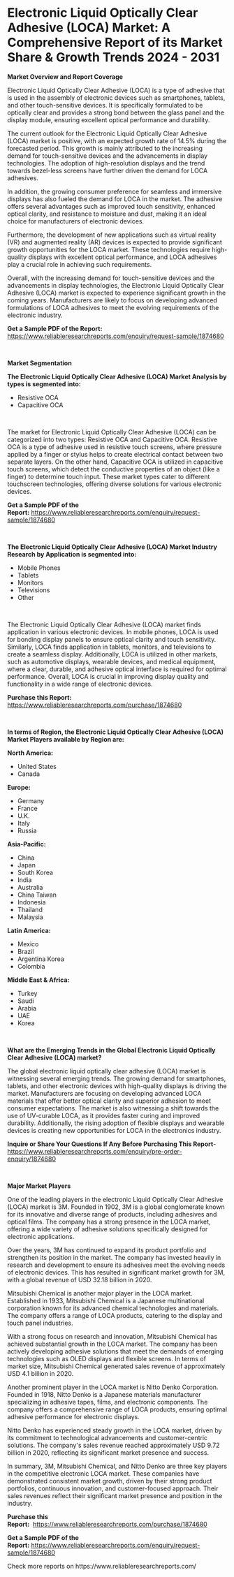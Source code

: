 <p><h1>Electronic Liquid Optically Clear Adhesive (LOCA) Market: A Comprehensive Report of its Market Share & Growth Trends 2024 - 2031</h1></p><p><strong>Market Overview and Report Coverage</strong></p>
<p><p>Electronic Liquid Optically Clear Adhesive (LOCA) is a type of adhesive that is used in the assembly of electronic devices such as smartphones, tablets, and other touch-sensitive devices. It is specifically formulated to be optically clear and provides a strong bond between the glass panel and the display module, ensuring excellent optical performance and durability.</p><p>The current outlook for the Electronic Liquid Optically Clear Adhesive (LOCA) market is positive, with an expected growth rate of 14.5% during the forecasted period. This growth is mainly attributed to the increasing demand for touch-sensitive devices and the advancements in display technologies. The adoption of high-resolution displays and the trend towards bezel-less screens have further driven the demand for LOCA adhesives.</p><p>In addition, the growing consumer preference for seamless and immersive displays has also fueled the demand for LOCA in the market. The adhesive offers several advantages such as improved touch sensitivity, enhanced optical clarity, and resistance to moisture and dust, making it an ideal choice for manufacturers of electronic devices.</p><p>Furthermore, the development of new applications such as virtual reality (VR) and augmented reality (AR) devices is expected to provide significant growth opportunities for the LOCA market. These technologies require high-quality displays with excellent optical performance, and LOCA adhesives play a crucial role in achieving such requirements.</p><p>Overall, with the increasing demand for touch-sensitive devices and the advancements in display technologies, the Electronic Liquid Optically Clear Adhesive (LOCA) market is expected to experience significant growth in the coming years. Manufacturers are likely to focus on developing advanced formulations of LOCA adhesives to meet the evolving requirements of the electronic industry.</p></p>
<p><strong>Get a Sample PDF of the Report:</strong> <a href="https://www.reliableresearchreports.com/enquiry/request-sample/1874680">https://www.reliableresearchreports.com/enquiry/request-sample/1874680</a></p>
<p>&nbsp;</p>
<p><strong>Market Segmentation</strong></p>
<p><strong>The Electronic Liquid Optically Clear Adhesive (LOCA) Market Analysis by types is segmented into:</strong></p>
<p><ul><li>Resistive OCA</li><li>Capacitive OCA</li></ul></p>
<p>&nbsp;</p>
<p><p>The market for Electronic Liquid Optically Clear Adhesive (LOCA) can be categorized into two types: Resistive OCA and Capacitive OCA. Resistive OCA is a type of adhesive used in resistive touch screens, where pressure applied by a finger or stylus helps to create electrical contact between two separate layers. On the other hand, Capacitive OCA is utilized in capacitive touch screens, which detect the conductive properties of an object (like a finger) to determine touch input. These market types cater to different touchscreen technologies, offering diverse solutions for various electronic devices.</p></p>
<p><strong>Get a Sample PDF of the Report:</strong>&nbsp;<a href="https://www.reliableresearchreports.com/enquiry/request-sample/1874680">https://www.reliableresearchreports.com/enquiry/request-sample/1874680</a></p>
<p>&nbsp;</p>
<p><strong>The Electronic Liquid Optically Clear Adhesive (LOCA) Market Industry Research by Application is segmented into:</strong></p>
<p><ul><li>Mobile Phones</li><li>Tablets</li><li>Monitors</li><li>Televisions</li><li>Other</li></ul></p>
<p>&nbsp;</p>
<p><p>The Electronic Liquid Optically Clear Adhesive (LOCA) market finds application in various electronic devices. In mobile phones, LOCA is used for bonding display panels to ensure optical clarity and touch sensitivity. Similarly, LOCA finds application in tablets, monitors, and televisions to create a seamless display. Additionally, LOCA is utilized in other markets, such as automotive displays, wearable devices, and medical equipment, where a clear, durable, and adhesive optical interface is required for optimal performance. Overall, LOCA is crucial in improving display quality and functionality in a wide range of electronic devices.</p></p>
<p><strong>Purchase this Report:</strong>&nbsp; <a href="https://www.reliableresearchreports.com/purchase/1874680">https://www.reliableresearchreports.com/purchase/1874680</a></p>
<p>&nbsp;</p>
<p><strong>In terms of Region, the Electronic Liquid Optically Clear Adhesive (LOCA) Market Players available by Region are:</strong></p>
<p>
    <p> <strong> North America: </strong>
        <ul>
            <li>United States</li>
            <li>Canada</li>
        </ul>
        </p> 
    <p> <strong> Europe: </strong>
        <ul>
            <li>Germany</li>
            <li>France</li>
            <li>U.K.</li>
            <li>Italy</li>
            <li>Russia</li>
        </ul>
        </p> 
    <p> <strong> Asia-Pacific: </strong>
        <ul>
            <li>China</li>
            <li>Japan</li>
            <li>South Korea</li>
            <li>India</li>
            <li>Australia</li>
            <li>China Taiwan</li>
            <li>Indonesia</li>
            <li>Thailand</li>
            <li>Malaysia</li>
        </ul>
        </p> 
    <p> <strong> Latin America: </strong>
        <ul>
            <li>Mexico</li>
            <li>Brazil</li>
            <li>Argentina Korea</li>
            <li>Colombia</li>
        </ul>
        </p> 
    <p> <strong> Middle East & Africa: </strong>
        <ul>
            <li>Turkey</li>
            <li>Saudi</li>
            <li>Arabia</li>
            <li>UAE</li>
            <li>Korea</li>
        </ul>
    </p>
    </p>
<p>&nbsp;</p>
<p><strong>What are the Emerging Trends in the Global Electronic Liquid Optically Clear Adhesive (LOCA) market?</strong></p>
<p><p>The global electronic liquid optically clear adhesive (LOCA) market is witnessing several emerging trends. The growing demand for smartphones, tablets, and other electronic devices with high-quality displays is driving the market. Manufacturers are focusing on developing advanced LOCA materials that offer better optical clarity and superior adhesion to meet consumer expectations. The market is also witnessing a shift towards the use of UV-curable LOCA, as it provides faster curing and improved durability. Additionally, the rising adoption of flexible displays and wearable devices is creating new opportunities for LOCA in the electronics industry.</p></p>
<p><strong>Inquire or Share Your Questions If Any Before Purchasing This Report</strong>- <a href="https://www.reliableresearchreports.com/enquiry/pre-order-enquiry/1874680">https://www.reliableresearchreports.com/enquiry/pre-order-enquiry/1874680</a></p>
<p>&nbsp;</p>
<p><strong>Major Market Players</strong></p>
<p><p>One of the leading players in the electronic Liquid Optically Clear Adhesive (LOCA) market is 3M. Founded in 1902, 3M is a global conglomerate known for its innovative and diverse range of products, including adhesives and optical films. The company has a strong presence in the LOCA market, offering a wide variety of adhesive solutions specifically designed for electronic applications.</p><p>Over the years, 3M has continued to expand its product portfolio and strengthen its position in the market. The company has invested heavily in research and development to ensure its adhesives meet the evolving needs of electronic devices. This has resulted in significant market growth for 3M, with a global revenue of USD 32.18 billion in 2020.</p><p>Mitsubishi Chemical is another major player in the LOCA market. Established in 1933, Mitsubishi Chemical is a Japanese multinational corporation known for its advanced chemical technologies and materials. The company offers a range of LOCA products, catering to the display and touch panel industries.</p><p>With a strong focus on research and innovation, Mitsubishi Chemical has achieved substantial growth in the LOCA market. The company has been actively developing adhesive solutions that meet the demands of emerging technologies such as OLED displays and flexible screens. In terms of market size, Mitsubishi Chemical generated sales revenue of approximately USD 4.1 billion in 2020.</p><p>Another prominent player in the LOCA market is Nitto Denko Corporation. Founded in 1918, Nitto Denko is a Japanese materials manufacturer specializing in adhesive tapes, films, and electronic components. The company offers a comprehensive range of LOCA products, ensuring optimal adhesive performance for electronic displays.</p><p>Nitto Denko has experienced steady growth in the LOCA market, driven by its commitment to technological advancements and customer-centric solutions. The company's sales revenue reached approximately USD 9.72 billion in 2020, reflecting its significant market presence and success.</p><p>In summary, 3M, Mitsubishi Chemical, and Nitto Denko are three key players in the competitive electronic LOCA market. These companies have demonstrated consistent market growth, driven by their strong product portfolios, continuous innovation, and customer-focused approach. Their sales revenues reflect their significant market presence and position in the industry.</p></p>
<p><strong>Purchase this Report:</strong>&nbsp;&nbsp;<a href="https://www.reliableresearchreports.com/purchase/1874680">https://www.reliableresearchreports.com/purchase/1874680</a></p>
<p></p>
<p><strong>Get a Sample PDF of the Report:</strong>&nbsp;<a href="https://www.reliableresearchreports.com/enquiry/request-sample/1874680">https://www.reliableresearchreports.com/enquiry/request-sample/1874680</a></p>
<p>Check more reports on https://www.reliableresearchreports.com/</p>